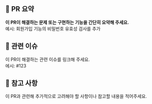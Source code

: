 ## 📌 PR 요약

**이 PR이 해결하는 문제 또는 구현하는 기능을 간단히 요약해 주세요.**  
예시: 회원가입 기능의 비밀번호 유효성 검사를 추가


## 🔗 관련 이슈

이 PR이 해결하는 관련 이슈를 링크해 주세요.  
에시: #123

## 🤔 참고 사항

이 PR과 관련해 추가적으로 고려해야 할 사항이나 참고할 내용을 적어주세요.
